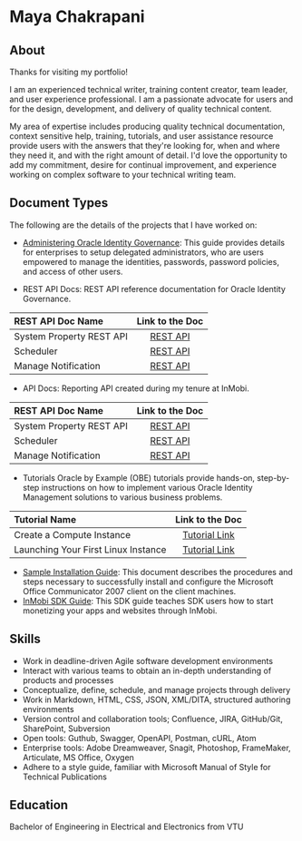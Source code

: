 # Maya Chakrapani 
## About 

Thanks for visiting my portfolio!

I am an experienced technical writer, training content creator, team leader, and user experience professional. I am a passionate advocate for users and for the design, development, and delivery of quality technical content.

My area of expertise includes producing quality technical documentation, context sensitive help, training, tutorials, and user assistance resource provide users with the answers that they're looking for, when and where they need it, and with the right amount of detail. I'd love the opportunity to add my commitment, desire for continual improvement, and experience working on complex software to your technical writing team.


## Document Types

The following are the details of the projects that I have worked on:

-  [Administering Oracle Identity Governance](https://docs.oracle.com/en/middleware/idm/identity-governance/12.2.1.4/omadm/index.html):
  This guide provides details for enterprises to setup delegated administrators, who are users empowered to manage the identities, passwords, password policies, and access of other users. 
 
- REST API Docs: REST API reference documentation for Oracle Identity Governance.


| REST API Doc Name     | Link to the Doc |  
| :---------------- | :------: | 
| System Property REST API  | [REST API](https://docs.oracle.com/en/middleware/idm/identity-governance/12.2.1.4/oigsp/index.html)|
| Scheduler | [REST API](https://docs.oracle.com/en/middleware/idm/identity-governance/12.2.1.4/oigsc/index.html)|
| Manage Notification | [REST API](https://docs.oracle.com/en/middleware/idm/identity-governance/12.2.1.4/oigmn/index.html)|

- API Docs: Reporting API created during my tenure at InMobi.


| REST API Doc Name     | Link to the Doc |  
| :---------------- | :------: | 
| System Property REST API  | [REST API](https://docs.oracle.com/en/middleware/idm/identity-governance/12.2.1.4/oigsp/index.html)|
| Scheduler | [REST API](https://docs.oracle.com/en/middleware/idm/identity-governance/12.2.1.4/oigsc/index.html)|
| Manage Notification | [REST API](https://docs.oracle.com/en/middleware/idm/identity-governance/12.2.1.4/oigmn/index.html)|

- Tutorials
Oracle by Example (OBE) tutorials provide hands-on, step-by-step instructions on how to implement various Oracle Identity Management solutions to various business problems.
  
| Tutorial Name | Link to the Doc |  
| :---------------- | :------: | 
| Create a Compute Instance | [Tutorial Link](https://docs.oracle.com/en-us/iaas/developer-tutorials/tutorials/tf-compute/01-summary.htm) |
| Launching Your First Linux Instance | [Tutorial Link](https://docs.oracle.com/en-us/iaas/Content/GSG/Reference/overviewworkflow.htm#Tutorial__Launching_Your_First_Linux_Instance) |

- [Sample Installation Guide](https://github.com/mayamc/mayaportfolio/blob/main/SampleInstallationGuide.docx): This document describes the procedures and steps necessary to successfully install and configure the Microsoft Office Communicator 2007 client on the client machines.
- [InMobi SDK Guide](https://support.inmobi.com/monetize/getting-started): This SDK guide teaches SDK users how to start monetizing your apps and websites through InMobi.

## Skills
- Work in deadline-driven Agile software development environments
- Interact with various teams to obtain an in-depth understanding of products and processes
- Conceptualize, define, schedule, and manage projects through delivery
- Work in Markdown, HTML, CSS, JSON, XML/DITA, structured authoring environments
- Version control and collaboration tools; Confluence, JIRA, GitHub/Git, SharePoint, Subversion
- Open tools: Guthub, Swagger, OpenAPI, Postman, cURL, Atom
- Enterprise tools: Adobe Dreamweaver, Snagit, Photoshop, FrameMaker, Articulate, MS Office, Oxygen
- Adhere to a style guide, familiar with Microsoft Manual of Style for Technical Publications

## Education

Bachelor of Engineering in Electrical and Electronics from VTU
